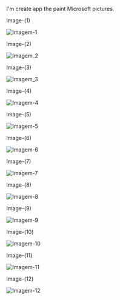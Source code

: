 I'm create app the paint Microsoft pictures.

Image-(1)

![Imagem-1](https://github.com/TassianaMilka/Html-and-Css-Milka-Design-Programming-/assets/114196099/709ba2a5-3e47-46e7-ad53-00edf0a8ce2c)

Image-(2)

![Imagem_2](https://github.com/TassianaMilka/Html-and-Css-Milka-Design-Programming-/assets/114196099/0621ade5-715e-48b5-acf4-be4dbdb05ace)

Image-(3)

![Imagem_3](https://github.com/TassianaMilka/Html-and-Css-Milka-Design-Programming-/assets/114196099/698d1123-6b1d-4157-b0d7-cd5943297ef0)

Image-(4)

![Imagem-4](https://github.com/TassianaMilka/Html-and-Css-Milka-Design-Programming-/assets/114196099/a828f053-4a88-4f87-8a58-4e318e083fc9)

Image-(5)

![Imagem-5](https://github.com/TassianaMilka/Html-and-Css-Milka-Design-Programming-/assets/114196099/7a4ffadf-9266-4e8a-8581-bfb34da54e2a)

Image-(6)

![Imagem-6](https://github.com/TassianaMilka/Html-and-Css-Milka-Design-Programming-/assets/114196099/e7607f57-0242-4702-9076-7972aacc2664)


Image-(7)

![Imagem-7](https://github.com/TassianaMilka/Html-and-Css-Milka-Design-Programming-/assets/114196099/22eee0a2-dd40-4f38-a070-1f2dcda157c0)


Image-(8)

![Imagem-8](https://github.com/TassianaMilka/Html-and-Css-Milka-Design-Programming-/assets/114196099/9d58c69f-1d40-4472-a8db-dc4f7e8c4165)


Image-(9)

![Imagem-9](https://github.com/TassianaMilka/Html-and-Css-Milka-Design-Programming-/assets/114196099/7c5a9207-580f-415d-8c9a-cf83ee603277)


Image-(10)

![Imagem-10](https://github.com/TassianaMilka/Html-and-Css-Milka-Design-Programming-/assets/114196099/ddd27918-4b65-4718-a446-02561cb868af)

Image-(11)

![Imagem-11](https://github.com/TassianaMilka/Html-and-Css-Milka-Design-Programming-/assets/114196099/f806c392-d081-463c-8173-71f013c68b00)


Image-(12)

![Imagem-12](https://github.com/TassianaMilka/Html-and-Css-Milka-Design-Programming-/assets/114196099/1adc0548-85ae-4310-a558-7084deecdfab)

